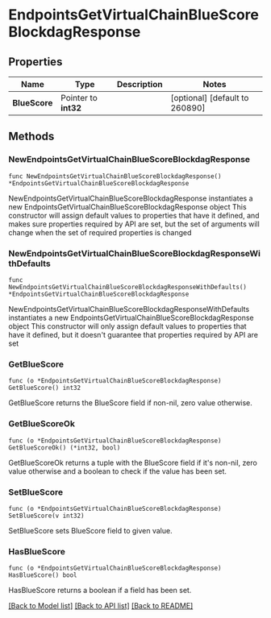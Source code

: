 # EndpointsGetVirtualChainBlueScoreBlockdagResponse

## Properties

Name | Type | Description | Notes
------------ | ------------- | ------------- | -------------
**BlueScore** | Pointer to **int32** |  | [optional] [default to 260890]

## Methods

### NewEndpointsGetVirtualChainBlueScoreBlockdagResponse

`func NewEndpointsGetVirtualChainBlueScoreBlockdagResponse() *EndpointsGetVirtualChainBlueScoreBlockdagResponse`

NewEndpointsGetVirtualChainBlueScoreBlockdagResponse instantiates a new EndpointsGetVirtualChainBlueScoreBlockdagResponse object
This constructor will assign default values to properties that have it defined,
and makes sure properties required by API are set, but the set of arguments
will change when the set of required properties is changed

### NewEndpointsGetVirtualChainBlueScoreBlockdagResponseWithDefaults

`func NewEndpointsGetVirtualChainBlueScoreBlockdagResponseWithDefaults() *EndpointsGetVirtualChainBlueScoreBlockdagResponse`

NewEndpointsGetVirtualChainBlueScoreBlockdagResponseWithDefaults instantiates a new EndpointsGetVirtualChainBlueScoreBlockdagResponse object
This constructor will only assign default values to properties that have it defined,
but it doesn't guarantee that properties required by API are set

### GetBlueScore

`func (o *EndpointsGetVirtualChainBlueScoreBlockdagResponse) GetBlueScore() int32`

GetBlueScore returns the BlueScore field if non-nil, zero value otherwise.

### GetBlueScoreOk

`func (o *EndpointsGetVirtualChainBlueScoreBlockdagResponse) GetBlueScoreOk() (*int32, bool)`

GetBlueScoreOk returns a tuple with the BlueScore field if it's non-nil, zero value otherwise
and a boolean to check if the value has been set.

### SetBlueScore

`func (o *EndpointsGetVirtualChainBlueScoreBlockdagResponse) SetBlueScore(v int32)`

SetBlueScore sets BlueScore field to given value.

### HasBlueScore

`func (o *EndpointsGetVirtualChainBlueScoreBlockdagResponse) HasBlueScore() bool`

HasBlueScore returns a boolean if a field has been set.


[[Back to Model list]](../README.md#documentation-for-models) [[Back to API list]](../README.md#documentation-for-api-endpoints) [[Back to README]](../README.md)



